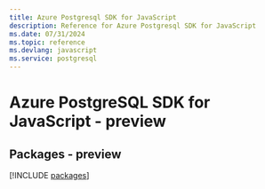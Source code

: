 ```yaml
---
title: Azure Postgresql SDK for JavaScript
description: Reference for Azure Postgresql SDK for JavaScript
ms.date: 07/31/2024
ms.topic: reference
ms.devlang: javascript
ms.service: postgresql
---
```

# Azure PostgreSQL SDK for JavaScript - preview
## Packages - preview
[!INCLUDE [packages](postgresql-index.md)]